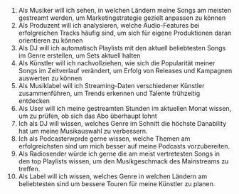 1. Als Musiker	will ich sehen, in welchen Ländern meine Songs am meisten gestreamt werden, um Marketingstrategie gezielt anpassen zu können
1. Als Produzent will ich analysieren, welche Audio-Features bei erfolgreichen Tracks häufig sind, um sich für eigene Produktionen daran orientieren zu können
1. Als DJ will ich automatisch Playlists mit den aktuell beliebtesten Songs im Genre erstellen, um Sets aktuell halten
1. Als Künstler will ich nachvollziehen, wie sich die Popularität meiner Songs im Zeitverlauf verändert, um Erfolg von Releases und Kampagnen auswerten zu können
1. Als Musiklabel will ich Streaming-Daten verschiedener Künstler zusammenführen, um Trends erkennen und Talente frühzeitig entdecken
1. Als User will ich meine gestreamten Stunden im aktuellen Monat wissen, um zu prüfen, ob sich das Abo überhaupt lohnt
2. Ich als DJ will wissen, welches Genre im Schnitt die höchste Danability hat um meine Musikauswahl zu verbessern.
3. Ich als Podcasterwprde gerne wissen, welche Themen am erfolgreichsten sind um mich besser auf meine Podcasts vorzubereiten.
4. Als Radiosender würde ich gerne die am meist vertretesten Songs in den top Playlists wissen, um den Musikgeschmack des Mainstreams zu treffen.
5. Als Label will ich wissen, welches Genre in welchen Ländern am beliebtesten sind um bessere Touren für meine Künstler zu planen.
